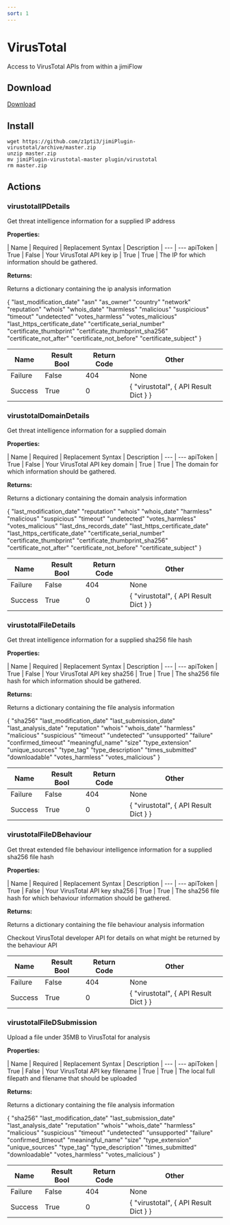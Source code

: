 ```yaml
---
sort: 1
---
```


# VirusTotal

Access to VirusTotal APIs from within a jimiFlow

## Download

[Download](https://github.com/z1pti3/jimiPlugin-virustotal)

## Install

```
wget https://github.com/z1pti3/jimiPlugin-virustotal/archive/master.zip
unzip master.zip
mv jimiPlugin-virustotal-master plugin/virustotal
rm master.zip
```

## Actions

### virustotalIPDetails

Get threat intelligence information for a supplied IP address 

**Properties:**

| Name | Required | Replacement Syntax | Description |
--- | ---
apiToken | True | False | Your VirusTotal API key
ip | True | True | The IP for which information should be gathered.

**Returns:**

Returns a dictionary containing the ip analysis information

{ 
"last_modification_date"
"asn"
"as_owner" 
"country"
"network"
"reputation"
"whois"
"whois_date"
"harmless"
"malicious"
"suspicious"
"timeout"
"undetected"
"votes_harmless"
"votes_malicious"
"last_https_certificate_date"
"certificate_serial_number"
"certificate_thumbprint"
"certificate_thumbprint_sha256"
"certificate_not_after"
"certificate_not_before"
"certificate_subject"
}

| Name | Result Bool | Return Code | Other |
--- | --- | --- | ---
Failure | False | 404 | None
Success | True | 0 | { "virustotal",  { API Result Dict } }

### virustotalDomainDetails

Get threat intelligence information for a supplied domain 

**Properties:**

| Name | Required | Replacement Syntax | Description |
--- | ---
apiToken | True | False | Your VirusTotal API key
domain | True | True | The domain for which information should be gathered.

**Returns:**

Returns a dictionary containing the domain analysis information

{ 
"last_modification_date"
"reputation"
"whois"
"whois_date"
"harmless"
"malicious"
"suspicious"
"timeout"
"undetected"
"votes_harmless"
"votes_malicious"
"last_dns_records_date"
"last_https_certificate_date"
"last_https_certificate_date"
"certificate_serial_number"
"certificate_thumbprint"
"certificate_thumbprint_sha256"
"certificate_not_after"
"certificate_not_before"
"certificate_subject"
}

| Name | Result Bool | Return Code | Other |
--- | --- | --- | ---
Failure | False | 404 | None
Success | True | 0 | { "virustotal",  { API Result Dict } }

### virustotalFileDetails

Get threat intelligence information for a supplied sha256 file hash 

**Properties:**

| Name | Required | Replacement Syntax | Description |
--- | ---
apiToken | True | False | Your VirusTotal API key
sha256 | True | True | The sha256 file hash for which information should be gathered.

**Returns:**

Returns a dictionary containing the file analysis information

{ 
"sha256"
"last_modification_date"
"last_submission_date"
"last_analysis_date"
"reputation"
"whois"
"whois_date"
"harmless"
"malicious"
"suspicious"
"timeout"
"undetected"
"unsupported"
"failure"
"confirmed_timeout"
"meaningful_name"
"size"
"type_extension"
"unique_sources"
"type_tag"
"type_description"
"times_submitted"
"downloadable"
"votes_harmless"
"votes_malicious"
}

| Name | Result Bool | Return Code | Other |
--- | --- | --- | ---
Failure | False | 404 | None
Success | True | 0 | { "virustotal",  { API Result Dict } }

### virustotalFileDBehaviour

Get threat extended file behaviour intelligence information for a supplied sha256 file hash 

**Properties:**

| Name | Required | Replacement Syntax | Description |
--- | ---
apiToken | True | False | Your VirusTotal API key
sha256 | True | True | The sha256 file hash for which behaviour information should be gathered.

**Returns:**

Returns a dictionary containing the file behaviour analysis information

Checkout VirusTotal developer API for details on what might be returned by the behaviour API  

| Name | Result Bool | Return Code | Other |
--- | --- | --- | ---
Failure | False | 404 | None
Success | True | 0 | { "virustotal",  { API Result Dict } }

### virustotalFileDSubmission

Upload a file under 35MB to VirusTotal for analysis 

**Properties:**

| Name | Required | Replacement Syntax | Description |
--- | ---
apiToken | True | False | Your VirusTotal API key
filename | True | True | The local full filepath and filename that should be uploaded

**Returns:**

Returns a dictionary containing the file analysis information

{ 
"sha256"
"last_modification_date"
"last_submission_date"
"last_analysis_date"
"reputation"
"whois"
"whois_date"
"harmless"
"malicious"
"suspicious"
"timeout"
"undetected"
"unsupported"
"failure"
"confirmed_timeout"
"meaningful_name"
"size"
"type_extension"
"unique_sources"
"type_tag"
"type_description"
"times_submitted"
"downloadable"
"votes_harmless"
"votes_malicious"
}

| Name | Result Bool | Return Code | Other |
--- | --- | --- | ---
Failure | False | 404 | None
Success | True | 0 | { "virustotal",  { API Result Dict } }
